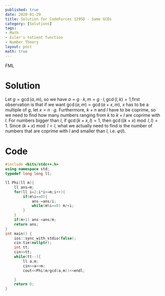 ```yaml
---
published: true
date: 2020-01-29
title: Solution for CodeForces 1295D - Same GCDs
category: [Solutions]
tags: 
- Math
- Euler's totient function
- Number Theory 
layout: post
math: true
---
```

FML
<!--more-->
# Solution

Let $g= \gcd(a,m)$, so we have $a=g\cdot k, m=g\cdot l,\gcd(l,k)=1$,first observation is that if we want $\gcd(a,m)=\gcd(a+x,m)$, $x$ has to be a multiple of $g$, let $x=n\cdot g$. Furthermore, $k+n$ and $l$ have to be coprime, so we need to find how many numbers ranging from $k$ to $k+l$ are coprime with $l$. For numbers bigger than $l$, if $\gcd(k+x,l)=1$, then $\gcd((k+x)\bmod l,l)=1$. Since $(k+x)\bmod l< l$, what we actually need to find is the number of numbers that are coprime with $l$ and smaller than $l$, i.e. $\varphi(l)$.

# Code

```cpp
#include <bits/stdc++.h>
using namespace std;
typedef long long ll;

ll Phi(ll m){
	ll ans=m;
	for(ll i=2;i*i<=m;i++){
		if(m%i==0){
			ans-=ans/i;
			while(m%i==0) m/=i;
		}
	}
	if(m>1) ans-=ans/m;
	return ans;
}
int main() {
    ios::sync_with_stdio(false);
    cin.tie(nullptr);
	int tt;
	cin>>tt;
	while(tt--){
		ll a,m;
		cin>>a>>m;
		cout<<Phi(m/gcd(a,m))<<endl;

	}
    return 0;
}
```
